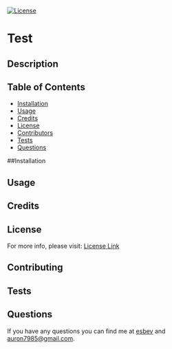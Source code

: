 
  [![License](https://img.shields.io/badge/License-EPL_1.0-red.svg)](https://opensource.org/licenses/EPL-1.0)

# Test


## Description


## Table of Contents
- [Installation](#Installation)
- [Usage](#Usage)
- [Credits](#Credits)
- [License](#License)
- [Contributors](#Contributing)
- [Tests](#Tests)
- [Questions](#Questions)

##Installation

  
## Usage 


## Credits



## License 
For more info, please visit: [License Link](https://opensource.org/licenses/EPL-1.0)


## Contributing


## Tests 


## Questions 
If you have any questions you can find me at [esbev](https://github.com/esbev) and <a href="mailto:auron7985@gmail.com">auron7985@gmail.com</a>.
